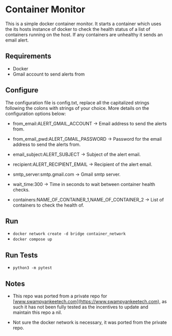 # Container Monitor

This is a simple docker container monitor. It starts a container which uses the its hosts instance of docker to check the health status of a list of containers running on the host. If any containers are unhealthy it sends an email alert.

## Requirements

- Docker
- Gmail account to send alerts from

## Configure

The configuration file is config.txt, replace all the capitalized strings following the colons with strings of your choice. More details on the configuration options below:

- from_email:ALERT_GMAIL_ACCOUNT &rarr; Email address to send the alerts from.

- from_email_pwd:ALERT_GMAIL_PASSWORD &rarr; Password for the email address to send the alerts from.

- email_subject:ALERT_SUBJECT &rarr; Subject of the alert email.

- recipient:ALERT_RECIPIENT_EMAIL &rarr; Recipient of the alert email.

- smtp_server:smtp.gmail.com &rarr; Gmail smtp server.

- wait_time:300 &rarr; Time in seconds to wait between container health checks.

- containers:NAME_OF_CONTAINER_1,NAME_OF_CONTAINER_2 &rarr; List of containers to check the health of.

## Run

- `docker network create -d bridge container_network`
- `docker compose up`

## Run Tests

- `python3 -m pytest`

## Notes

- This repo was ported from a private repo for [www.swampyankeetech.com](https://www.swampyankeetech.com), as such it has not been fully tested as the incentives to update and maintain this repo a nil.

- Not sure the docker network is necessary, it was ported from the private repo.